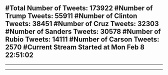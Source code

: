 #Total Number of Tweets: 173922 
#Number of Trump Tweets: 55911
#Number of Clinton Tweets: 38451
#Number of Cruz Tweets: 32303
#Number of Sanders Tweets: 30578
#Number of Rubio Tweets: 14111
#Number of Carson Tweets: 2570
#Current Stream Started at Mon Feb  8 22:51:02
---
---
---
